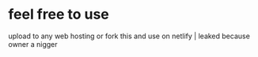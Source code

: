 # feel free to use
upload to any web hosting or fork this and use on netlify
| leaked because owner a nigger
